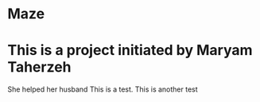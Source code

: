 # Maze
# This is a project initiated by Maryam Taherzeh
She helped her husband
This is a test.
This is another test